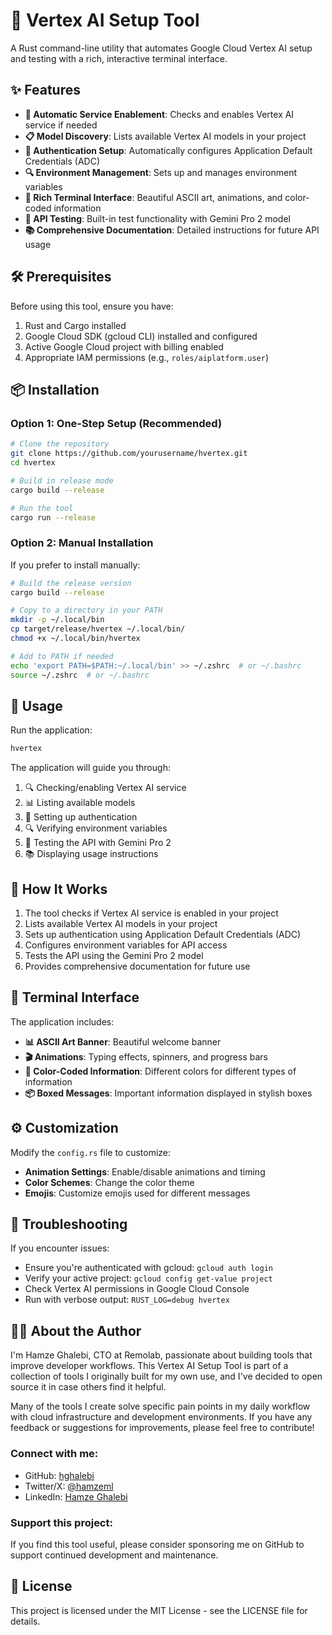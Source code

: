 # 🚀 Vertex AI Setup Tool

A Rust command-line utility that automates Google Cloud Vertex AI setup and testing with a rich, interactive terminal interface.

## ✨ Features

* **🔧 Automatic Service Enablement**: Checks and enables Vertex AI service if needed
* **📋 Model Discovery**: Lists available Vertex AI models in your project
* **🔑 Authentication Setup**: Automatically configures Application Default Credentials (ADC)
* **🔍 Environment Management**: Sets up and manages environment variables
* **🎨 Rich Terminal Interface**: Beautiful ASCII art, animations, and color-coded information
* **🔬 API Testing**: Built-in test functionality with Gemini Pro 2 model
* **📚 Comprehensive Documentation**: Detailed instructions for future API usage

## 🛠️ Prerequisites

Before using this tool, ensure you have:

1. Rust and Cargo installed
2. Google Cloud SDK (gcloud CLI) installed and configured
3. Active Google Cloud project with billing enabled
4. Appropriate IAM permissions (e.g., `roles/aiplatform.user`)

## 📦 Installation

### Option 1: One-Step Setup (Recommended)

```bash
# Clone the repository
git clone https://github.com/yourusername/hvertex.git
cd hvertex

# Build in release mode
cargo build --release

# Run the tool
cargo run --release
```

### Option 2: Manual Installation

If you prefer to install manually:

```bash
# Build the release version
cargo build --release

# Copy to a directory in your PATH
mkdir -p ~/.local/bin
cp target/release/hvertex ~/.local/bin/
chmod +x ~/.local/bin/hvertex

# Add to PATH if needed
echo 'export PATH=$PATH:~/.local/bin' >> ~/.zshrc  # or ~/.bashrc
source ~/.zshrc  # or ~/.bashrc
```

## 🚀 Usage

Run the application:

```bash
hvertex
```

The application will guide you through:

1. 🔍 Checking/enabling Vertex AI service
2. 📊 Listing available models
3. 🔑 Setting up authentication
4. 🔍 Verifying environment variables
5. 🔬 Testing the API with Gemini Pro 2
6. 📚 Displaying usage instructions

## 🧩 How It Works

1. The tool checks if Vertex AI service is enabled in your project
2. Lists available Vertex AI models in your project
3. Sets up authentication using Application Default Credentials (ADC)
4. Configures environment variables for API access
5. Tests the API using the Gemini Pro 2 model
6. Provides comprehensive documentation for future use

## 🎨 Terminal Interface

The application includes:

* **📊 ASCII Art Banner**: Beautiful welcome banner
* **🎬 Animations**: Typing effects, spinners, and progress bars
* **🎨 Color-Coded Information**: Different colors for different types of information
* **📦 Boxed Messages**: Important information displayed in stylish boxes

## ⚙️ Customization

Modify the `config.rs` file to customize:

* **Animation Settings**: Enable/disable animations and timing
* **Color Schemes**: Change the color theme
* **Emojis**: Customize emojis used for different messages

## 🔧 Troubleshooting

If you encounter issues:

* Ensure you're authenticated with gcloud: `gcloud auth login`
* Verify your active project: `gcloud config get-value project`
* Check Vertex AI permissions in Google Cloud Console
* Run with verbose output: `RUST_LOG=debug hvertex`

## 👨‍💻 About the Author

I'm Hamze Ghalebi, CTO at Remolab, passionate about building tools that improve developer workflows. This Vertex AI Setup Tool is part of a collection of tools I originally built for my own use, and I've decided to open source it in case others find it helpful.

Many of the tools I create solve specific pain points in my daily workflow with cloud infrastructure and development environments. If you have any feedback or suggestions for improvements, please feel free to contribute!

### Connect with me:

* GitHub: [hghalebi](https://github.com/hghalebi)
* Twitter/X: [@hamzeml](https://twitter.com/hamzeml)
* LinkedIn: [Hamze Ghalebi](https://linkedin.com/in/hamzeghalebi)

### Support this project:

If you find this tool useful, please consider sponsoring me on GitHub to support continued development and maintenance.

## 📄 License

This project is licensed under the MIT License - see the LICENSE file for details. 
